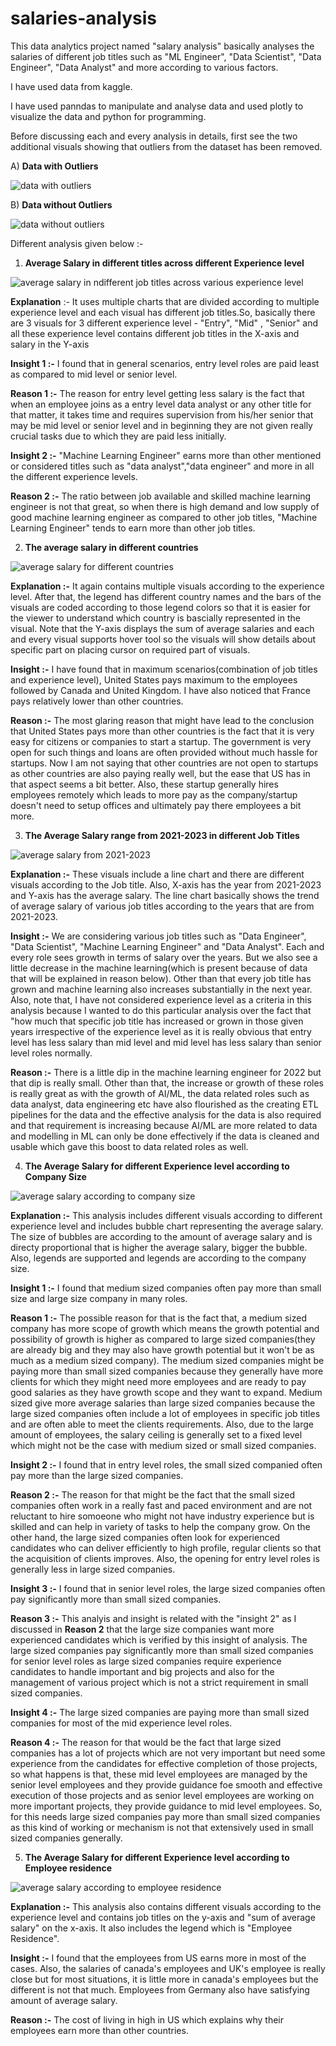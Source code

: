 # salaries-analysis
This data analytics project named "salary analysis" basically analyses the salaries of different job titles such as "ML Engineer", "Data Scientist", "Data Engineer", "Data Analyst" and more according to various factors.

I have used data from kaggle.

I have used panndas to manipulate and analyse data and used plotly to visualize the data and python for programming.

Before discussing each and every analysis in details, first see the two additional visuals showing that outliers from the dataset has been removed.

A) **Data with Outliers**

![data with outliers](https://github.com/ujjwal717/salaries-analysis/assets/93403224/563c6b1a-9cca-45b9-84ad-6ac084150d49)



B) **Data without Outliers**

![data without outliers](https://github.com/ujjwal717/salaries-analysis/assets/93403224/ea816ef1-f4b1-4be7-9dd3-7e2fb117a15c)






Different analysis given below :- 


1) **Average Salary in different titles across different Experience level**


![average salary in ndifferent job titles across various experience level](https://github.com/ujjwal717/salaries-analysis/assets/93403224/9d91048e-07b9-46e0-b3b6-26fcad361339)


**Explanation** :- It uses multiple charts that are divided according to multiple experience level and each visual has different job 
  titles.So, basically there are 3 visuals for 3 different experience level - "Entry", "Mid" , "Senior" and all these experience level 
  contains different job titles in the X-axis and salary in the Y-axis


  **Insight 1 :-** I found that in general scenarios, entry level roles are paid least as compared to mid level or senior level.

  **Reason 1 :-** The reason for entry level getting less salary is the fact that when an employee joins as a entry level data analyst or any 
  other title for that matter, it takes time and requires supervision from his/her senior that may be mid level or senior level and in 
  beginning they are not given really crucial tasks due to which they are paid less initially. 


  **Insight 2 :-** "Machine Learning Engineer" earns more than other mentioned or considered titles such as "data analyst","data engineer" and 
  more in all the different experience levels.

  **Reason 2 :-** The ratio between job available and skilled machine learning engineer is not that great, so when there is high demand and 
  low supply of good machine learning engineer as compared to other job titles, "Machine Learning Engineer" tends to earn more than other job 
  titles.



2) **The average salary in different countries**


![average salary for different countries](https://github.com/ujjwal717/salaries-analysis/assets/93403224/d3626e20-b3fc-4fe3-8a1e-0fdf0c06208c)




  **Explanation :-** It again contains multiple visuals according to the experience level. After that, the legend has different country names 
  and the bars of the visuals are coded according to those legend colors so that it is easier for the viewer to understand which country is 
  bascially represented in the visual. Note that the Y-axis displays the sum of average salaries and each and every visual supports hover tool 
  so the visuals will show details about specific part on placing cursor on required part of visuals.


  **Insight :-** I have found that in maximum scenarios(combination of job titles and experience level), United States pays maximum to the 
  employees followed by Canada and United Kingdom. I have also noticed that France pays relatively lower than other countries.

  **Reason :-** The most glaring reason that might have lead to the conclusion that United States pays more than other countries is the fact 
  that it is very easy for citizens or companies to start a startup. The government is very open for such things and loans are often provided 
  without much hassle for startups. Now I am not saying that other countries are not open to startups as other countries are also paying 
  really well, but the ease that US has in that aspect seems a bit better. Also, these startup generally hires employees remotely which leads 
  to more pay as the company/startup doesn't need to setup offices and ultimately pay there employees a bit more.



3) **The Average Salary range from 2021-2023 in different Job Titles**


![average salary from 2021-2023](https://github.com/ujjwal717/salaries-analysis/assets/93403224/904747fa-ccab-4cef-bbd3-123d76c26896)




**Explanation :-** These visuals include a line chart and there are different visuals according to the Job title. Also, X-axis has the year from 2021-2023 and Y-axis has the average salary. 
  The line chart basically shows the trend of average salary of various job titles according to the years that are from 2021-2023.


  **Insight :-** We are considering various job titles such as "Data Engineer", "Data Scientist", "Machine Learning Engineer" and "Data Analyst". Each and every role sees growth in terms of 
  salary over the years. But we also see a little decrease in the machine learning(which is present because of data that will be explained in reason below). Other than that every job title 
  has grown and machine learning also increases substantially in the next year. Also, note that, I have not considered experience level as a criteria in this analysis because I wanted to do 
  this particular analysis over the fact that "how much that specific job title has increased or grown in those given years irrespective of the experience level as it is really obvious that 
  entry level has less salary than mid level and mid level has less salary than senior level roles normally.


  **Reason :-** There is a little dip in the machine learning engineer for 2022 but that dip is really small. Other than that, the increase or growth of these 
  roles is really great as with the growth of AI/ML, the data related roles such as data analyst, data engineering etc have also flourished as the creating ETL pipelines for the data and the 
  effective analysis for the data is also required and that requirement is increasing because AI/ML are more related to data and modelling in ML can only be done effectively if the data is 
  cleaned and usable which gave this boost to data related roles as well.




4) **The Average Salary for different Experience level according to Company Size**


![average salary according to company size](https://github.com/ujjwal717/salaries-analysis/assets/93403224/af7eb804-789c-4a13-b45b-11b5f2ee6e22)





  **Explanation :-** This analysis includes different visuals according to different experience level and includes bubble chart representing the average salary. The size of bubbles are 
  according to the amount of average salary and is directy proportional that is higher the average salary, bigger the bubble. Also, legends are supported and legends are according to the 
  company size.

  **Insight 1 :-** I found that medium sized companies often pay more than small size and large size company in many roles.

  **Reason 1 :-** The possible reason for that is the fact that, a medium sized company has more scope of growth which means the growth potential and possibility of growth is higher as 
  compared to large sized companies(they are already big and they may also have growth potential but it won't be as much as a medium sized company). The medium sized companies might be 
  paying more than small sized companies because they generally have more clients for which they might need more employees and are ready to pay good salaries as they have growth scope and 
  they want to expand. Medium sized give more average salaries than large sized companies because the large sized companies often include a lot of employees in specific job titles and are 
  often able to meet the clients requirements. Also, due to the large amount of employees, the salary ceiling is generally set to a fixed level which might not be the case with medium sized 
  or small sized companies. 



  **Insight 2 :-** I found that in entry level roles, the small sized companied often pay more than the large sized companies.


  **Reason 2 :-** The reason for that might be the fact that the small sized companies often work in a really fast and paced environment and are not reluctant to hire somoeone who might not 
  have industry experience but is skilled and can help in variety of tasks to help the company grow. On the other hand, the large sized companies often look for experienced candidates who 
  can deliver efficiently to high profile, regular clients so that the acquisition of clients improves. Also, the opening for entry level roles is generally less in large sized companies.


  **Insight 3 :-** I found that in senior level roles, the large sized companies often pay significantly more than small sized companies.


  **Reason 3 :-** This analyis and insight is related with the "insight 2" as I discussed in **Reason 2** that the large size companies want more experienced candidates which is verified by 
  this insight of analysis. The large sized companies pay significantly more than small sized companies for senior level roles as large sized companies require experience candidates to 
  handle important and big projects and also for the management of various project which is not a strict requirement in small sized companies.


  **Insight 4 :-** The large sized companies are paying more than small sized companies for most of the mid experience level roles.


  **Reason 4 :-** The reason for that would be the fact that large sized companies has a lot of projects which are not very important but need some experience from the candidates for 
  effective completion of those projects, so what happens is that, these mid level employees are managed by the senior level employees and they provide guidance foe smooth and effective 
  execution of those projects and as senior level employees are working on more important projects, they provide guidance to mid level employees. So, for this needs large sized companies pay 
  more than small sized companies as this kind of working or mechanism is not that extensively used in small sized companies generally. 




5) **The Average Salary for different Experience level according to Employee residence**


![average salary according to employee residence](https://github.com/ujjwal717/salaries-analysis/assets/93403224/fcef8c90-b497-45af-882d-bcb579f8c1c0)





**Explanation :-** This analysis also contains different visuals according to the experience level and contains job titles on the y-axis and "sum of average salary" on the x-axis. It also 
  includes the legend which is "Employee Residence".

  **Insight :-** I found that the employees from US earns more in most of the cases. Also, the salaries of canada's employees and UK's employee is really close but for most situations, it is little more in canada's employees but the different is not that much. Employees from Germany also have satisfying amount of average salary.

  **Reason :-** The cost of living in high in US which explains why their employees earn more than other countries. 


  




  

  


  







   





  
